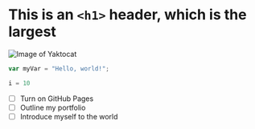 # This is an `<h1>` header, which is the largest
![Image of Yaktocat](https://octodex.github.com/images/yaktocat.png)
``` javascript
var myVar = "Hello, world!";
```
``` python
i = 10
```
- [ ] Turn on GitHub Pages
- [ ] Outline my portfolio
- [ ] Introduce myself to the world
